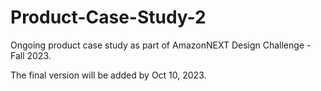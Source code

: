 # Product-Case-Study-2
Ongoing product case study as part of AmazonNEXT Design Challenge - Fall 2023.

The final version will be added by Oct 10, 2023.
